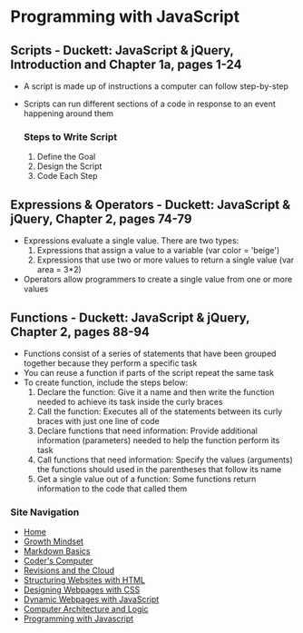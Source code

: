 # Programming with JavaScript 

## Scripts - Duckett: JavaScript & jQuery, Introduction and Chapter 1a, pages 1-24
- A script is made up of instructions a computer can follow step-by-step
- Scripts can run different sections of a code in response to an event happening around them 

  ### Steps to Write Script
  1. Define the Goal 
  2. Design the Script 
  3. Code Each Step 
 
## Expressions & Operators - Duckett: JavaScript & jQuery, Chapter 2, pages 74-79
 - Expressions evaluate a single value. There are two types: 
    1. Expressions that assign a value to a variable (var color = 'beige')
    2. Expressions that use two or more values to return a single value   (var area = 3*2) 
 - Operators allow programmers to create a single value from one or more values 
 
## Functions - Duckett: JavaScript & jQuery, Chapter 2, pages 88-94
 - Functions consist of a series of statements that have been grouped together because they perform a specific task
 - You can reuse a function if parts of the script repeat the same task 
 - To create function, include the steps below: 
   1. Declare the function: Give it a name and then write the function needed to achieve its task inside the curly braces 
   2. Call the function: Executes all of the statements between its curly braces with just one line of code
   3. Declare functions that need information: Provide additional information (parameters) needed to help the function perform its task
   4. Call functions that need information: Specify the values (arguments) the functions should used in the parentheses that follow its name
    5. Get a single value out of a function: Some functions return information to the code that called them 
    
    
### Site Navigation
- [Home](https://alison-mohr.github.io/learning-journal/)
- [Growth Mindset](https://alison-mohr.github.io/learning-journal/Growth_Mindset.html)
- [Markdown Basics](https://alison-mohr.github.io/learning-journal/Learning_Markdown.html)
- [Coder's Computer](https://alison-mohr.github.io/learning-journal/Coders_Computer.html) 
- [Revisions and the Cloud](https://alison-mohr.github.io/learning-journal/Revisions.html) 
- [Structuring Websites with HTML](https://alison-mohr.github.io/learning-journal/using_html)
- [Designing Webpages with CSS](https://alison-mohr.github.io/learning-journal/design_with_css.html)
- [Dynamic Webpages with JavaScript](https://alison-mohr.github.io/learning-journal/dynamic_webpages_with_javascript.html)
- [Computer Architecture and Logic](https://alison-mohr.github.io/learning-journal/computer_architecture_and_logic.html)
- [Programming with Javascript](https://alison-mohr.github.io/learning-journal/programming_with_javascript.html)
